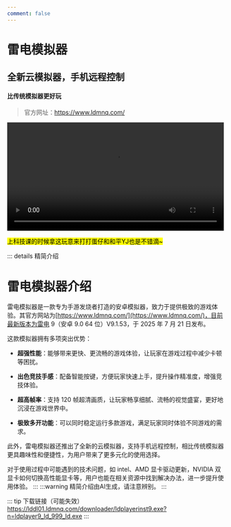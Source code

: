```yaml
---
comment: false
---
```


# 雷电模拟器<badge type="tip" text="网管首推"/>

## 全新云模拟器，手机远程控制
#### 比传统模拟器更好玩

>官方网址：https://www.ldmnq.com/

<video width="100%" height="auto" autoplay loop playsinline controls>
  <source src="https://img.ldmnq.com/gw/gw.mp4" type="video/mp4">
</video>

<mark>上科技课的时候拿这玩意来打打蛋仔和和平YJ也是不错滴~</mark>

::: details 精简介绍

# 雷电模拟器介绍

雷电模拟器是一款专为手游发烧者打造的安卓模拟器，致力于提供极致的游戏体验。其官方网站为[https://www.ldmnq.com/](https://www.ldmnq.com/)，目前最新版本为雷电 9（安卓 9.0 64 位）V9.1.53，于 2025 年 7 月 21 日发布。

这款模拟器拥有多项突出优势：

*   **超强性能**：能够带来更快、更流畅的游戏体验，让玩家在游戏过程中减少卡顿等困扰。

*   **出色竞技手感**：配备智能按键，方便玩家快速上手，提升操作精准度，增强竞技体验。

*   **超高帧率**：支持 120 帧超清画质，让玩家畅享细腻、流畅的视觉盛宴，更好地沉浸在游戏世界中。

*   **极致多开功能**：可以同时稳定运行多款游戏，满足玩家同时体验不同游戏的需求。

此外，雷电模拟器还推出了全新的云模拟器，支持手机远程控制，相比传统模拟器更具趣味性和便捷性，为用户带来了更多元化的使用选择。

对于使用过程中可能遇到的技术问题，如 intel、AMD 显卡驱动更新，NVIDIA 双显卡如何切换高性能显卡等，用户也能在相关资源中找到解决办法，进一步提升使用体验。
:::
:::warning
精简介绍由AI生成，请注意辨别。
:::

::: tip 下载链接（可能失效）
  <NCard title="最后一次编辑时下载链接（点击一次即可）：" link="https://lddl01.ldmnq.com/downloader/ldplayerinst9.exe?n=ldplayer9_ld_999_ld.exe">
    https://lddl01.ldmnq.com/downloader/ldplayerinst9.exe?n=ldplayer9_ld_999_ld.exe
  </NCard>
:::